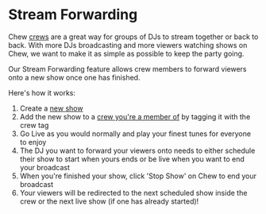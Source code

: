 # Stream Forwarding

Chew [crews](https://chew.tv/guide/using_chew/crews) are a great way for groups of DJs to stream together or back to back. 
With more DJs broadcasting and more viewers watching shows on Chew, we want to make it as simple as possible to keep the party going. 

Our Stream Forwarding feature allows crew members to forward viewers onto a new show once one has finished. 

Here's how it works:

1. Create a [new show](https://chew.tv/account/show/new)
2. Add the new show to a [crew you're a member of](https://chew.tv/account#crews) by tagging it with the crew tag
3. Go Live as you would normally and play your finest tunes for everyone to enjoy
4. The DJ you want to forward your viewers onto needs to either schedule their show to start when yours ends or be live when you want to end your broadcast
5. When you're finished your show, click 'Stop Show' on Chew to end your broadcast
6. Your viewers will be redirected to the next scheduled show inside the crew or the next live show (if one has already started)!

